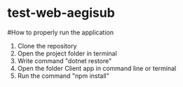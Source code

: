 # test-web-aegisub

#How to properly run the application

1. Clone the repository
2. Open the project folder in terminal
3. Write command "dotnet restore"
4. Open the folder Client app in command line or terminal 
5. Run the command "npm install"
